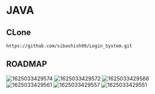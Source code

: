 # JAVA

## CLone
```
https://github.com/sibashish99/Login_System.git

```

## ROADMAP
![1625033429574](https://user-images.githubusercontent.com/62691250/123910402-02ca4980-d998-11eb-941d-895d6abed428.jpg)
![1625033429572](https://user-images.githubusercontent.com/62691250/123910474-1b3a6400-d998-11eb-8dbe-68a90eb2b0cd.jpg)
![1625033429566](https://user-images.githubusercontent.com/62691250/123910497-24c3cc00-d998-11eb-999e-d0fad01ab2cf.jpg)
![1625033429561](https://user-images.githubusercontent.com/62691250/123910536-33aa7e80-d998-11eb-9a9f-fc0a7672d511.jpg)
![1625033429557](https://user-images.githubusercontent.com/62691250/123910557-402ed700-d998-11eb-9978-67511c921694.jpg)
![1625033429551](https://user-images.githubusercontent.com/62691250/123910574-47ee7b80-d998-11eb-9cbe-15c09e36b475.jpg)